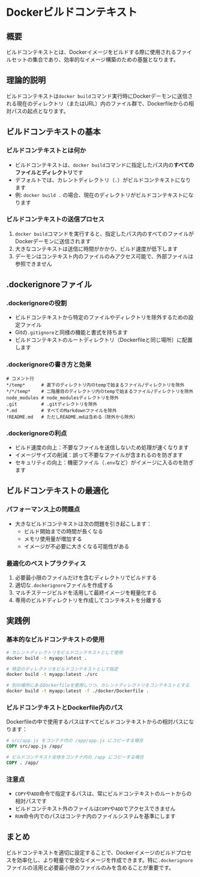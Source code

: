 # Dockerビルドコンテキスト

## 概要
ビルドコンテキストとは、Dockerイメージをビルドする際に使用されるファイルセットの集合であり、効率的なイメージ構築のための基盤となります。

## 理論的説明
ビルドコンテキストは`docker build`コマンド実行時にDockerデーモンに送信される現在のディレクトリ（またはURL）内のファイル群で、Dockerfileからの相対パスの起点となります。

## ビルドコンテキストの基本

### ビルドコンテキストとは何か
- ビルドコンテキストは、`docker build`コマンドに指定したパス内の**すべてのファイルとディレクトリ**です
- デフォルトでは、カレントディレクトリ（`.`）がビルドコンテキストになります
- 例: `docker build .` の場合、現在のディレクトリがビルドコンテキストになります

### ビルドコンテキストの送信プロセス
1. `docker build`コマンドを実行すると、指定したパス内のすべてのファイルがDockerデーモンに送信されます
2. 大きなコンテキストは送信に時間がかかり、ビルド速度が低下します
3. デーモンはコンテキスト内のファイルのみアクセス可能で、外部ファイルは参照できません

## .dockerignoreファイル

### .dockerignoreの役割
- ビルドコンテキストから特定のファイルやディレクトリを除外するための設定ファイル
- Gitの`.gitignore`と同様の機能と書式を持ちます
- ビルドコンテキストのルートディレクトリ（Dockerfileと同じ場所）に配置します

### .dockerignoreの書き方と効果
```
# コメント行
*/temp*      # 直下のディレクトリ内のtempで始まるファイル/ディレクトリを除外
*/*/temp*    # 二階層目のディレクトリ内のtempで始まるファイル/ディレクトリを除外
node_modules # node_modulesディレクトリを除外
.git         # .gitディレクトリを除外
*.md         # すべてのMarkdownファイルを除外
!README.md   # ただしREADME.mdは含める（除外から除外）
```

### .dockerignoreの利点
- ビルド速度の向上：不要なファイルを送信しないため処理が速くなります
- イメージサイズの削減：誤って不要なファイルが含まれるのを防ぎます
- セキュリティの向上：機密ファイル（`.env`など）がイメージに入るのを防ぎます

## ビルドコンテキストの最適化

### パフォーマンス上の問題点
- 大きなビルドコンテキストは次の問題を引き起こします：
  - ビルド開始までの時間が長くなる
  - メモリ使用量が増加する
  - イメージが不必要に大きくなる可能性がある

### 最適化のベストプラクティス
1. 必要最小限のファイルだけを含むディレクトリでビルドする
2. 適切な`.dockerignore`ファイルを作成する
3. マルチステージビルドを活用して最終イメージを軽量化する
4. 専用のビルドディレクトリを作成してコンテキストを分離する

## 実践例

### 基本的なビルドコンテキストの使用
```bash
# カレントディレクトリをビルドコンテキストとして使用
docker build -t myapp:latest .

# 特定のディレクトリをビルドコンテキストとして指定
docker build -t myapp:latest ./src

# 別の場所にあるDockerfileを使用しつつ、カレントディレクトリをコンテキストとする
docker build -t myapp:latest -f ./docker/Dockerfile .
```

### ビルドコンテキストとDockerfile内のパス
Dockerfileの中で使用するパスはすべてビルドコンテキストからの相対パスになります：

```dockerfile
# src/app.js をコンテナ内の /app/app.js にコピーする場合
COPY src/app.js /app/

# ビルドコンテキスト全体をコンテナ内の /app にコピーする場合
COPY . /app/
```

### 注意点
- `COPY`や`ADD`命令で指定するパスは、常にビルドコンテキストのルートからの相対パスです
- ビルドコンテキスト外のファイルは`COPY`や`ADD`でアクセスできません
- `RUN`命令内でのパスはコンテナ内のファイルシステムを基準にします

## まとめ
ビルドコンテキストを適切に設定することで、Dockerイメージのビルドプロセスを効率化し、より軽量で安全なイメージを作成できます。特に`.dockerignore`ファイルの活用と必要最小限のファイルのみを含めることが重要です。
